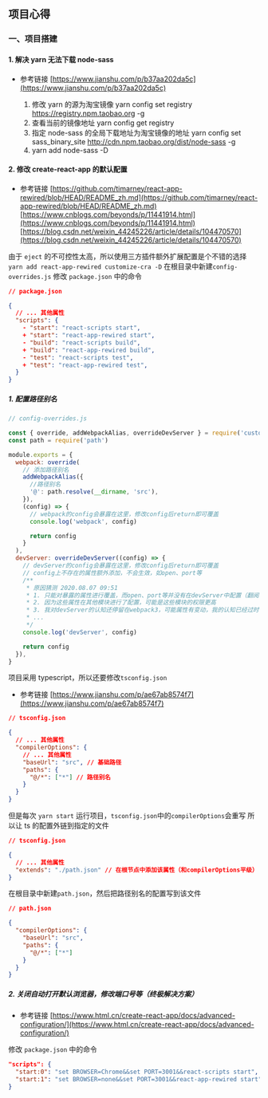 ## 项目心得

### 一、项目搭建

#### 1. 解决 yarn 无法下载 node-sass

- 参考链接
  [https://www.jianshu.com/p/b37aa202da5c](https://www.jianshu.com/p/b37aa202da5c)

  1. 修改 yarn 的源为淘宝镜像 yarn config set registry https://registry.npm.taobao.org -g
  2. 查看当前的镜像地址 yarn config get registry
  3. 指定 node-sass 的全局下载地址为淘宝镜像的地址
     yarn config set sass_binary_site http://cdn.npm.taobao.org/dist/node-sass -g
  4. yarn add node-sass -D

#### 2. 修改 create-react-app 的默认配置

- 参考链接
  [https://github.com/timarney/react-app-rewired/blob/HEAD/README_zh.md](https://github.com/timarney/react-app-rewired/blob/HEAD/README_zh.md)
  [https://www.cnblogs.com/beyonds/p/11441914.html](https://www.cnblogs.com/beyonds/p/11441914.html)
  [https://blog.csdn.net/weixin_44245226/article/details/104470570](https://blog.csdn.net/weixin_44245226/article/details/104470570)

由于 `eject` 的不可控性太高，所以使用三方插件额外扩展配置是个不错的选择
`yarn add react-app-rewired customize-cra -D`
在根目录中新建`config-overrides.js`
修改 `package.json` 中的命令

```json
// package.json

{
  // ... 其他属性
  "scripts": {
    - "start": "react-scripts start",
    + "start": "react-app-rewired start",
    - "build": "react-scripts build",
    + "build": "react-app-rewired build",
    - "test": "react-scripts test",
    + "test": "react-app-rewired test",
  }
}
```

##### 1. 配置路径别名

```js
// config-overrides.js

const { override, addWebpackAlias, overrideDevServer } = require('customize-cra')
const path = require('path')

module.exports = {
  webpack: override(
    // 添加路径别名
    addWebpackAlias({
      //路径别名
      '@': path.resolve(__dirname, 'src'),
    }),
    (config) => {
      // webpack的config会暴露在这里，修改config后return即可覆盖
      console.log('webpack', config)

      return config
    }
  ),
  devServer: overrideDevServer((config) => {
    // devServer的config会暴露在这里，修改config后return即可覆盖
    // config上不存在的属性额外添加，不会生效，如open、port等
    /**
     * 原因猜测 2020.08.07 09:51
     * 1. 只能对暴露的属性进行覆盖，而open、port等并没有在devServer中配置（翻阅react-script的源码，发现这两个属性确实不在devServer中配置），所以在这里修改这些属性并不生效
     * 2. 因为这些属性在其他模块进行了配置，可能是这些模块的权限更高
     * 3. 我对devServer的认知还停留在webpack3，可能属性有变动，我的认知已经过时了
     * ...
     */
    console.log('devServer', config)

    return config
  }),
}
```

项目采用 typescript，所以还要修改`tsconfig.json`

- 参考链接
  [https://www.jianshu.com/p/ae67ab8574f7](https://www.jianshu.com/p/ae67ab8574f7)

```json
// tsconfig.json

{
  // ... 其他属性
  "compilerOptions": {
    // ... 其他属性
    "baseUrl": "src", // 基础路径
    "paths": {
      "@/*": ["*"] // 路径别名
    }
  }
}
```

但是每次 `yarn start` 运行项目，`tsconfig.json`中的`compilerOptions`会重写
所以让 ts 的配置外链到指定的文件

```json
// tsconfig.json

{
  // ... 其他属性
  "extends": "./path.json" // 在根节点中添加该属性（和compilerOptions平级）
}
```

在根目录中新建`path.json`，然后把路径别名的配置写到该文件

```json
// path.json

{
  "compilerOptions": {
    "baseUrl": "src",
    "paths": {
      "@/*": ["*"]
    }
  }
}
```

##### 2. 关闭自动打开默认浏览器，修改端口号等（终极解决方案）

- 参考链接
  [https://www.html.cn/create-react-app/docs/advanced-configuration/](https://www.html.cn/create-react-app/docs/advanced-configuration/)

修改 `package.json` 中的命令

```json
"scripts": {
  "start:0": "set BROWSER=Chrome&&set PORT=3001&&react-scripts start",
  "start:1": "set BROWSER=none&&set PORT=3001&&react-app-rewired start",
}
```
